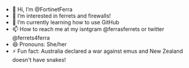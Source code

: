 - 👋 Hi, I’m @FortinetFerra
- 👀 I’m interested in ferrets and firewalls!
- 🌱 I’m currently learning how to use GitHub
- 📫 How to reach me at my isntgram @ferrasferrets or twitter @ferrets4ferra
- 😄 Pronouns: She/her
- ⚡ Fun fact: Australia declared a war against emus and New Zealand doesn't have snakes!
